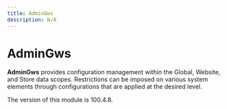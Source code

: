 ```yaml
---
title: AdminGws
description: N/A
---
```


# AdminGws

**AdminGws** provides configuration management within the Global, Website, and Store data scopes. Restrictions can be
imposed on various system elements through configurations that are applied at the desired level.

<InlineAlert slots="text" />
The version of this module is 100.4.8.
